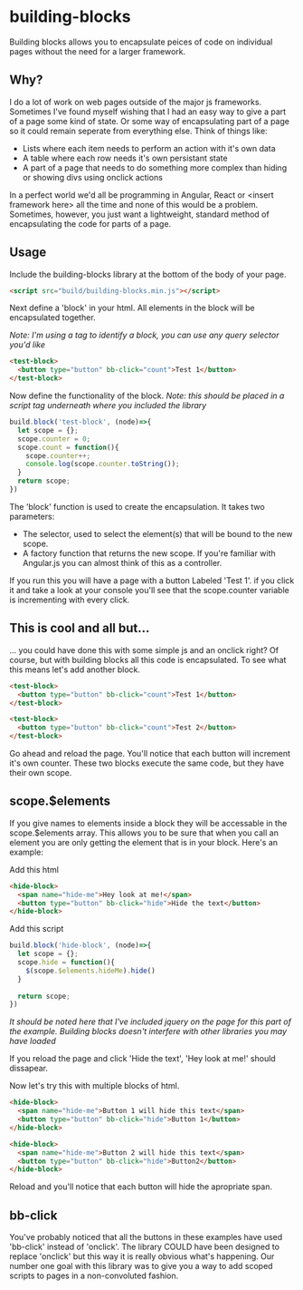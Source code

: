 # building-blocks
Building blocks allows you to encapsulate peices of code on individual pages without the need for a larger framework. 

## Why?
I do a lot of work on web pages outside of the major js frameworks. Sometimes I've found myself wishing that I had an easy way to give a part of a page some kind of state. Or some way of encapsulating part of a page so it could remain seperate from everything else. Think of things like:

* Lists where each item needs to perform an action with it's own data
* A table where each row needs it's own persistant state
* A part of a page that needs to do something more complex than hiding or showing divs using onclick actions

In a perfect world we'd all be programming in Angular, React or \<insert framework here\> all the time and none of this would be a problem. Sometimes, however, you just want a lightweight, standard method of encapsulating the code for parts of a page. 

## Usage
Include the building-blocks library at the bottom of the body of your page.

```html
<script src="build/building-blocks.min.js"></script>
```

Next define a 'block' in your html. All elements in the block will be encapsulated together.

*Note: I'm using a tag to identify a block, you can use any query selector you'd like*

```html
<test-block>
  <button type="button" bb-click="count">Test 1</button>
</test-block>
```

Now define the functionality of the block. *Note: this should be placed in a script tag underneath where you included the library*

```javascript
build.block('test-block', (node)=>{
  let scope = {};
  scope.counter = 0;
  scope.count = function(){
    scope.counter++;
    console.log(scope.counter.toString());
  }
  return scope;
})
```

The 'block' function is used to create the encapsulation. It takes two parameters:
* The selector, used to select the element(s) that will be bound to the new scope.
* A factory function that returns the new scope. If you're familiar with Angular.js you can almost think of this as a controller.

If you run this you will have a page with a button Labeled 'Test 1'. if you click it and take a look at your console you'll see that the scope.counter variable is incrementing with every click.

## This is cool and all but...
... you could have done this with some simple js and an onclick right? Of course, but with building blocks all this code is encapsulated. To see what this means let's add another block.

```html
<test-block>
  <button type="button" bb-click="count">Test 1</button>
</test-block>

<test-block>
  <button type="button" bb-click="count">Test 2</button>
</test-block>
```
Go ahead and reload the page. You'll notice that each button will increment it's own counter. These two blocks execute the same code, but they have their own scope.

## scope.$elements
If you give names to elements inside a block they will be accessable in the scope.$elements array. This allows you to be sure that when you call an element you are only getting the element that is in your block. Here's an example:

Add this html
```html
<hide-block>
  <span name="hide-me">Hey look at me!</span>
  <button type="button" bb-click="hide">Hide the text</button>
</hide-block>
```

Add this script
```javascript
build.block('hide-block', (node)=>{
  let scope = {};
  scope.hide = function(){
    $(scope.$elements.hideMe).hide()
  }
  
  return scope;
})
```

*It should be noted here that I've included jquery on the page for this part of the example. Building blocks doesn't interfere with other libraries you may have loaded*

If you reload the page and click 'Hide the text', 'Hey look at me!' should dissapear.

Now let's try this with multiple blocks of html.

```html
<hide-block>
  <span name="hide-me">Button 1 will hide this text</span>
  <button type="button" bb-click="hide">Button 1</button>
</hide-block>

<hide-block>
  <span name="hide-me">Button 2 will hide this text</span>
  <button type="button" bb-click="hide">Button2</button>
</hide-block>
```

Reload and you'll notice that each button will hide the apropriate span.

## bb-click
You've probably noticed that all the buttons in these examples have used 'bb-click' instead of 'onclick'. The library COULD have been designed to replace 'onclick' but this way it is really obvious what's happening. Our number one goal with this library was to give you a way to add scoped scripts to pages in a non-convoluted fashion.
